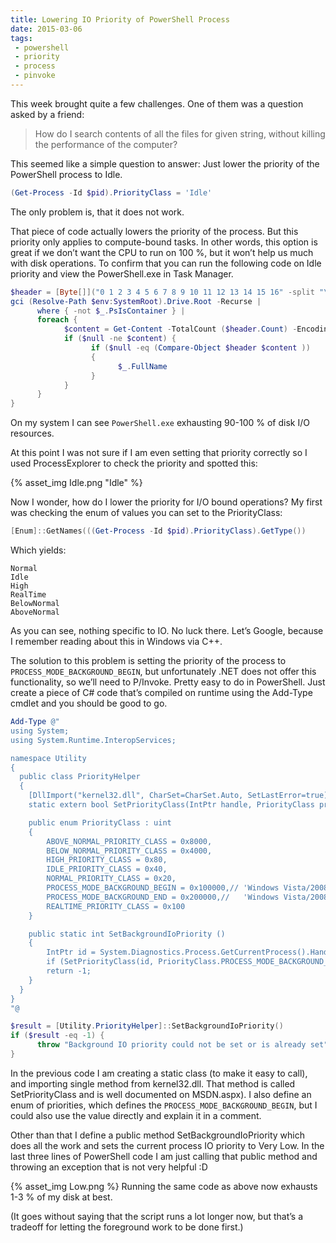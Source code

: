 ```yaml
---
title: Lowering IO Priority of PowerShell Process
date: 2015-03-06
tags: 
 - powershell 
 - priority
 - process
 - pinvoke
---
```


This week brought quite a few challenges. One of them was a question asked by a friend:

> How do I search contents of all the files for given string, without killing the performance of the computer?

This seemed like a simple question to answer: Just lower the priority of the PowerShell process to Idle.

```powershell
(Get-Process -Id $pid).PriorityClass = 'Idle'
```

The only problem is, that it does not work.

That piece of code actually lowers the priority of the process. But this priority only applies to compute-bound tasks. In other words, this option is great if we don’t want the CPU to run on 100 %, but it won’t help us much with disk operations.
To confirm that you can run the following code on Idle priority and view the PowerShell.exe in Task Manager.

```powershell
$header = [Byte[]]("0 1 2 3 4 5 6 7 8 9 10 11 12 13 14 15 16" -split "\s")
gci (Resolve-Path $env:SystemRoot).Drive.Root -Recurse |
      where { -not $_.PsIsContainer } |
      foreach {
            $content = Get-Content -TotalCount ($header.Count) -Encoding Byte -Path $_.FullName
            if ($null -ne $content) {
                  if ($null -eq (Compare-Object $header $content ))
                  {
                        $_.FullName
                  }
            }
      }
}
```

On my system I can see `PowerShell.exe` exhausting 90-100 % of disk I/O resources.

At this point I was not sure if I am even setting that priority correctly so I used ProcessExplorer to check the priority and spotted this:

{% asset_img Idle.png "Idle" %}

Now I wonder, how do I lower the priority for I/O bound operations? My first was checking the enum of values you can set to the PriorityClass:

```powershell
[Enum]::GetNames(((Get-Process -Id $pid).PriorityClass).GetType())
```

Which yields:

```
Normal
Idle
High
RealTime
BelowNormal
AboveNormal
```

As you can see, nothing specific to IO. No luck there. Let’s Google, because I remember reading about this in Windows via C++.

The solution to this problem is setting the priority of the process to `PROCESS_MODE_BACKGROUND_BEGIN`, but unfortunately .NET does not offer this functionality, so we’ll need to P/Invoke. Pretty easy to do in PowerShell. Just create a piece of C# code that’s compiled on runtime using the Add-Type cmdlet and you should be good to go.

```powershell
Add-Type @"
using System;
using System.Runtime.InteropServices;

namespace Utility
{
  public class PriorityHelper
  {
    [DllImport("kernel32.dll", CharSet=CharSet.Auto, SetLastError=true)]
    static extern bool SetPriorityClass(IntPtr handle, PriorityClass priorityClass);

    public enum PriorityClass : uint
    {
        ABOVE_NORMAL_PRIORITY_CLASS = 0x8000,
        BELOW_NORMAL_PRIORITY_CLASS = 0x4000,
        HIGH_PRIORITY_CLASS = 0x80,
        IDLE_PRIORITY_CLASS = 0x40,
        NORMAL_PRIORITY_CLASS = 0x20,
        PROCESS_MODE_BACKGROUND_BEGIN = 0x100000,// 'Windows Vista/2008 and higher
        PROCESS_MODE_BACKGROUND_END = 0x200000,//   'Windows Vista/2008 and higher
        REALTIME_PRIORITY_CLASS = 0x100
    }

    public static int SetBackgroundIoPriority ()
    {
        IntPtr id = System.Diagnostics.Process.GetCurrentProcess().Handle;
        if (SetPriorityClass(id, PriorityClass.PROCESS_MODE_BACKGROUND_BEGIN)) return (int) id;
        return -1;
    }
  }
}
"@

$result = [Utility.PriorityHelper]::SetBackgroundIoPriority()
if ($result -eq -1) {
      throw "Background IO priority could not be set or is already set"
}
```

In the previous code I am creating a static class (to make it easy to call), and importing single method from kernel32.dll. That method is called SetPriorityClass and is well documented on MSDN.aspx). I also define an enum of priorities, which defines the `PROCESS_MODE_BACKGROUND_BEGIN`, but I could also use the value directly and explain it in a comment.

Other than that I define a public method SetBackgroundIoPriority which does all the work and sets the current process IO priority to Very Low. In the last three lines of PowerShell code I am just calling that public method and throwing an exception that is not very helpful :D

{% asset_img Low.png %}
Running the same code as above now exhausts 1-3 % of my disk at best.

(It goes without saying that the script runs a lot longer now, but that’s a tradeoff for letting the foreground work to be done first.)
